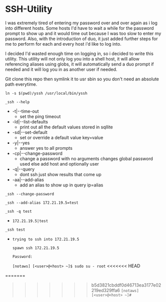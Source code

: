 # SSH-Utility
I was extremely tired of entering my password over and over again
as i log into different hosts.  Some hosts I'd have to wait a while
for the password prompt to show up and it would time out because I
was too slow to enter my password.  Also, with the introduction of
duo, it just added further steps for me to perform for each and every
host i'd like to log into.

I decided I'd wasted enough time on logging in, so i decided to write
this utility.  This utility will not only log you into a shell host,
it will allow referencing aliases using globs, it will automatically
send a duo prompt if needed and it will log you in as another user if
needed.

Git clone this repo then symlink it to usr sbin so you don't need an
absolute path everytime.

`ln -s $(pwd)/yssh /usr/local/bin/yssh`

`_ssh --help`
- -t|--time-out
  - set the ping timeout
- -ld|--list-defaults
  - print out all the default values stored in sqllite
- -sd|--set-default
  - set or override a default value key=value
- -y|--yes
  - answer yes to all prompts
- -cp|--change-password
  - change a password with no arguments changes global password used else add host and optionally user
- -q|--query
  - dont ssh just show results that come up
- -aa|--add-alias
  - add an alias to show up in query ip=alias

`_ssh --change-password`

`_ssh --add-alias 172.21.19.5=test`

`_ssh -q test`
- `172.21.19.5|test`

`_ssh test`
- `trying to ssh into 172.21.19.5`

   `spawn ssh 172.21.19.5`

   `Password:`

   `[notaws] [<user>@<host> ~]$ sudo su - root`
<<<<<<< HEAD

=======
   
>>>>>>> b5d3821cbddf0d46713ea3177e02219ed329ffa6
   `[notaws] [<user>@<host> ~]# `
